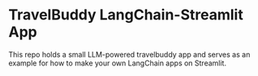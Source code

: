 # TravelBuddy LangChain-Streamlit App

This repo holds a small LLM-powered travelbuddy app and serves as an example for how to make your own LangChain apps on Streamlit.
